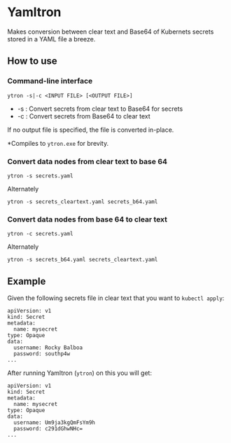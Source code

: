# Yamltron
Makes conversion between clear text and Base64 of Kubernets secrets stored in a YAML file a breeze.

## How to use

### Command-line interface

`ytron -s|-c <INPUT FILE> [<OUTPUT FILE>]`

* -s : Convert secrets from clear text to Base64 for secrets
* -c : Convert secrets from Base64 to clear text

If no output file is specified, the file is converted in-place.

*Compiles to `ytron.exe` for brevity.

### Convert data nodes from clear text to base 64
`ytron -s secrets.yaml`

Alternately

`ytron -s secrets_cleartext.yaml secrets_b64.yaml`

### Convert data nodes from base 64 to clear text
`ytron -c secrets.yaml`

Alternately

`ytron -s secrets_b64.yaml secrets_cleartext.yaml`

## Example

Given the following secrets file in clear text that you want to `kubectl apply`:

```
apiVersion: v1
kind: Secret
metadata:
  name: mysecret
type: Opaque
data:
  username: Rocky Balboa
  password: southp4w
...
```

After running Yamltron (`ytron`) on this you will get:

```
apiVersion: v1
kind: Secret
metadata:
  name: mysecret
type: Opaque
data:
  username: Um9ja3kgQmFsYm9h
  password: c291dGhwNHc=
...
```
